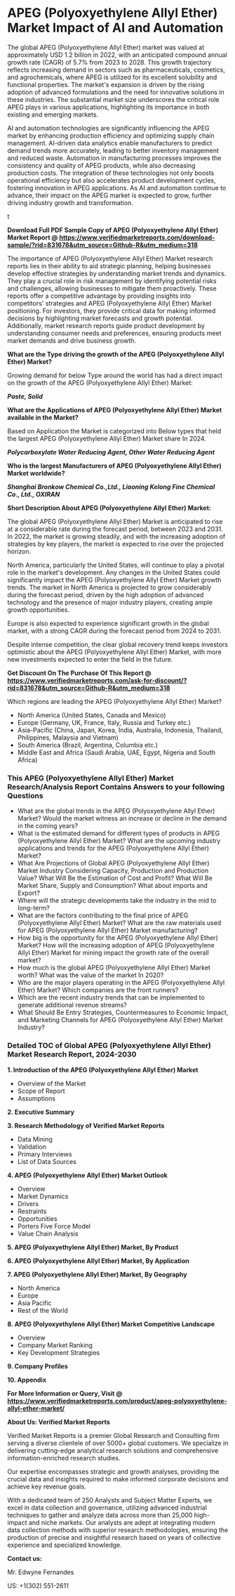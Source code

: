 <meta name="title" content="Global APEG (Polyoxyethylene Allyl Ether) Market Impact of AI and Automation"><meta name="description" content="The global APEG (Polyoxyethylene Allyl Ether) market was valued at approximately USD 1.2 billion in 2022, with an anticipated compound annual growth rate (CAGR) of 5.7"><meta name="title" content="APEG (Polyoxyethylene Allyl Ether) Market Size, Share, Scope, Trends, Growth, Opportunities, Analysis, Forecast"><h1>APEG (Polyoxyethylene Allyl Ether) Market Impact of AI and Automation</h1><p>The global APEG (Polyoxyethylene Allyl Ether) market was valued at approximately USD 1.2 billion in 2022, with an anticipated compound annual growth rate (CAGR) of 5.7% from 2023 to 2028. This growth trajectory reflects increasing demand in sectors such as pharmaceuticals, cosmetics, and agrochemicals, where APEG is utilized for its excellent solubility and functional properties. The market's expansion is driven by the rising adoption of advanced formulations and the need for innovative solutions in these industries. The substantial market size underscores the critical role APEG plays in various applications, highlighting its importance in both existing and emerging markets.</p><p>AI and automation technologies are significantly influencing the APEG market by enhancing production efficiency and optimizing supply chain management. AI-driven data analytics enable manufacturers to predict demand trends more accurately, leading to better inventory management and reduced waste. Automation in manufacturing processes improves the consistency and quality of APEG products, while also decreasing production costs. The integration of these technologies not only boosts operational efficiency but also accelerates product development cycles, fostering innovation in APEG applications. As AI and automation continue to advance, their impact on the APEG market is expected to grow, further driving industry growth and transformation.</p>t</p><p id="" class=""><strong>Download Full PDF Sample Copy of APEG (Polyoxyethylene Allyl Ether) Market Report @ <a href="https://www.verifiedmarketreports.com/download-sample/?rid=831678&utm_source=Github-R&utm_medium=318" target="_blank">https://www.verifiedmarketreports.com/download-sample/?rid=831678&utm_source=Github-R&utm_medium=318</a></strong></p><p>The importance of&nbsp;APEG (Polyoxyethylene Allyl Ether) Market research reports lies in their ability to aid strategic planning, helping businesses develop effective strategies by understanding market trends and dynamics. They play a crucial role in risk management by identifying potential risks and challenges, allowing businesses to mitigate them proactively. These reports offer a competitive advantage by providing insights into competitors' strategies and APEG (Polyoxyethylene Allyl Ether) Market positioning. For investors, they provide critical data for making informed decisions by highlighting market forecasts and growth potential. Additionally, market research reports guide product development by understanding consumer needs and preferences, ensuring products meet market demands and drive business growth.</p><p><strong>What are the&nbsp;Type driving the growth of the APEG (Polyoxyethylene Allyl Ether) Market?</strong></p><p id="" class="">Growing demand for below Type around the world has had a direct impact on the growth of the APEG (Polyoxyethylene Allyl Ether) Market:</p><em><strong>Paste, Solid</strong></em></p><strong>What are the&nbsp;Applications&nbsp;of APEG (Polyoxyethylene Allyl Ether) Market available in the Market?</strong></p><p id="" class="">Based on Application the Market is categorized into Below types that held the largest APEG (Polyoxyethylene Allyl Ether) Market share In 2024.</p><em><strong>Polycarboxylate Water Reducing Agent, Other Water Reducing Agent</strong></em></p><strong>Who is the largest Manufacturers of APEG (Polyoxyethylene Allyl Ether) Market worldwide?</strong></p><p><em><strong>Shanghai Bronkow Chemical Co.,Ltd., Liaoning Kelong Fine Chemical Co., Ltd., OXIRAN</strong></em></p><p id="" class=""><strong>Short Description About APEG (Polyoxyethylene Allyl Ether) Market:</strong></p><p>The global APEG (Polyoxyethylene Allyl Ether) Market is anticipated to rise at a considerable rate during the forecast period, between 2023 and 2031. In 2022, the market is growing steadily, and with the increasing adoption of strategies by key players, the market is expected to rise over the projected horizon.</p><p>North America, particularly the United States, will continue to play a pivotal role in the market's development. Any changes in the United States could significantly impact the APEG (Polyoxyethylene Allyl Ether) Market growth trends. The market in North America is projected to grow considerably during the forecast period, driven by the high adoption of advanced technology and the presence of major industry players, creating ample growth opportunities.</p><p>Europe is also expected to experience significant growth in the global market, with a strong CAGR during the forecast period from 2024 to 2031.</p><p>Despite intense competition, the clear global recovery trend keeps investors optimistic about the APEG (Polyoxyethylene Allyl Ether) Market, with more new investments expected to enter the field in the future.</p><p id="" class=""><strong>Get Discount On The Purchase Of This Report @ <a href="https://www.verifiedmarketreports.com/ask-for-discount/?rid=831678&utm_source=Github-R&utm_medium=318" target="_blank">https://www.verifiedmarketreports.com/ask-for-discount/?rid=831678&utm_source=Github-R&utm_medium=318</a></strong></p>Which regions are leading the APEG (Polyoxyethylene Allyl Ether) Market?</p><ul><li>North America (United States, Canada and Mexico)</li><li>Europe (Germany, UK, France, Italy, Russia and Turkey etc.)</li><li>Asia-Pacific (China, Japan, Korea, India, Australia, Indonesia, Thailand, Philippines, Malaysia and Vietnam)</li><li>South America (Brazil, Argentina, Columbia etc.)</li><li>Middle East and Africa (Saudi Arabia, UAE, Egypt, Nigeria and South Africa)</li></ul><h3 id="" class="">This APEG (Polyoxyethylene Allyl Ether) Market Research/Analysis Report Contains Answers to your following Questions</h3><ul><li>What are the global trends in the APEG (Polyoxyethylene Allyl Ether) Market? Would the market witness an increase or decline in the demand in the coming years?</li><li>What is the estimated demand for different types of products in APEG (Polyoxyethylene Allyl Ether) Market? What are the upcoming industry applications and trends for the APEG (Polyoxyethylene Allyl Ether) Market?</li><li>What Are Projections of Global APEG (Polyoxyethylene Allyl Ether) Market Industry Considering Capacity, Production and Production Value? What Will Be the Estimation of Cost and Profit? What Will Be Market Share, Supply and Consumption? What about imports and Export?</li><li>Where will the strategic developments take the industry in the mid to long-term?</li><li>What are the factors contributing to the final price of APEG (Polyoxyethylene Allyl Ether) Market? What are the raw materials used for APEG (Polyoxyethylene Allyl Ether) Market manufacturing?</li><li>How big is the opportunity for the APEG (Polyoxyethylene Allyl Ether) Market? How will the increasing adoption of APEG (Polyoxyethylene Allyl Ether) Market for mining impact the growth rate of the overall market?</li><li>How much is the global APEG (Polyoxyethylene Allyl Ether) Market worth? What was the value of the market In 2020?</li><li>Who are the major players operating in the APEG (Polyoxyethylene Allyl Ether) Market? Which companies are the front runners?</li><li>Which are the recent industry trends that can be implemented to generate additional revenue streams?</li><li>What Should Be Entry Strategies, Countermeasures to Economic Impact, and Marketing Channels for APEG (Polyoxyethylene Allyl Ether) Market Industry?</li></ul><h3 id="" class="">Detailed TOC of Global APEG (Polyoxyethylene Allyl Ether) Market Research Report, 2024-2030</h3><p id="" class=""><strong>1. Introduction of the APEG (Polyoxyethylene Allyl Ether) Market</strong></p><ul><li>Overview of the Market</li><li>Scope of Report</li><li>Assumptions</li></ul><p id="" class=""><strong>2. Executive Summary</strong></p><p id="" class=""><strong>3. Research Methodology of Verified Market Reports</strong></p><ul><li>Data Mining</li><li>Validation</li><li>Primary Interviews</li><li>List of Data Sources</li></ul><p id="" class=""><strong>4. APEG (Polyoxyethylene Allyl Ether) Market Outlook</strong></p><ul><li>Overview</li><li>Market Dynamics</li><li>Drivers</li><li>Restraints</li><li>Opportunities</li><li>Porters Five Force Model</li><li>Value Chain Analysis</li></ul><p id="" class=""><strong>5. APEG (Polyoxyethylene Allyl Ether) Market, By Product</strong></p><p id="" class=""><strong>6. APEG (Polyoxyethylene Allyl Ether) Market, By Application</strong></p><p id="" class=""><strong>7. APEG (Polyoxyethylene Allyl Ether) Market, By Geography</strong></p><ul><li>North America</li><li>Europe</li><li>Asia Pacific</li><li>Rest of the World</li></ul><p id="" class=""><strong>8. APEG (Polyoxyethylene Allyl Ether) Market Competitive Landscape</strong></p><ul><li>Overview</li><li>Company Market Ranking</li><li>Key Development Strategies</li></ul><p id="" class=""><strong>9. Company Profiles</strong></p><p id="" class=""><strong>10. Appendix</strong></p><p id="" class=""><strong>For More Information or Query, Visit @ <a href="https://www.verifiedmarketreports.com/product/apeg-polyoxyethylene-allyl-ether-market/" target="_blank">https://www.verifiedmarketreports.com/product/apeg-polyoxyethylene-allyl-ether-market/</a></strong></p><p id="" class=""><strong>About Us: Verified Market Reports</strong></p><p id="" class="">Verified Market Reports is a premier Global Research and Consulting firm serving a diverse clientele of over 5000+ global customers. We specialize in delivering cutting-edge analytical research solutions and comprehensive information-enriched research studies.</p><p id="" class="">Our expertise encompasses strategic and growth analyses, providing the crucial data and insights required to make informed corporate decisions and achieve key revenue goals.</p><p id="" class="">With a dedicated team of 250 Analysts and Subject Matter Experts, we excel in data collection and governance, utilizing advanced industrial techniques to gather and analyze data across more than 25,000 high-impact and niche markets. Our analysts are adept at integrating modern data collection methods with superior research methodologies, ensuring the production of precise and insightful research based on years of collective experience and specialized knowledge.</p><p id="" class=""><strong>Contact us:</strong></p><p id="" class="">Mr. Edwyne Fernandes</p><p id="" class="">US: +1(302) 551-2611</p>